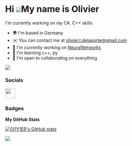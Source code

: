Hi ![](https://user-images.githubusercontent.com/18350557/176309783-0785949b-9127-417c-8b55-ab5a4333674e.gif)My name is Olivier
===============================================================================================================================

I'm currently working on my C#, C++ skills

* 🌍  I'm based in Germany
* ✉️  You can contact me at [olivier.t.delaporte@gmail.com](mailto:olivier.t.delaporte@gmail.com)
* 🚀  I'm currently working on [NeuralNetworks](http://github.com/OL1Y1ER/Neural-Network-exp)
* 🧠  I'm learning c++, py
* 🤝  I'm open to collaborating on everything

<a href="https://www.github.com/Ol1Y1ER" target="_blank" rel="noreferrer"><img
src="https://img.shields.io/github/followers/Ol1Y1ER?logo=github&style=for-the-badge&color=0891b2&labelColor=1c1917" /></a>


### Socials

<p align="left"> <a href="https://www.github.com/Ol1Y1ER" target="_blank" rel="noreferrer"> <picture> <source media="(prefers-color-scheme: dark)" srcset="https://raw.githubusercontent.com/danielcranney/readme-generator/main/public/icons/socials/github-dark.svg" /> <source media="(prefers-color-scheme: light)" srcset="https://raw.githubusercontent.com/danielcranney/readme-generator/main/public/icons/socials/github.svg" /> <img src="https://raw.githubusercontent.com/danielcranney/readme-generator/main/public/icons/socials/github.svg" width="32" height="32" /> </picture> </a></p>

### Badges

<b>My GitHub Stats</b>

<a href="http://www.github.com/Ol1Y1ER"><img src="https://github-readme-stats.vercel.app/api?username=Ol1Y1ER&show_icons=true&hide=&count_private=true&title_color=0891b2&text_color=ffffff&icon_color=0891b2&bg_color=1c1917&hide_border=true&show_icons=true" alt="Ol1Y1ER's GitHub stats" /></a>

<a href="http://www.github.com/Ol1Y1ER"><img src="https://github-readme-streak-stats.herokuapp.com/?user=Ol1Y1ER&stroke=ffffff&background=1c1917&ring=0891b2&fire=0891b2&currStreakNum=ffffff&currStreakLabel=0891b2&sideNums=ffffff&sideLabels=ffffff&dates=ffffff&hide_border=true" /></a>
